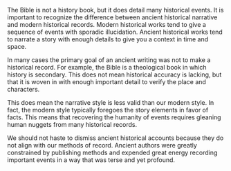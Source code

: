 The Bible is not a history book, but it does detail many historical events.
It is important to recognize the difference between ancient historical narrative and modern historical records.
Modern historical works tend to give a sequence of events with sporadic illucidation.
Ancient historical works tend to narrate a story with enough details to give you a context in time and space.

In many cases the primary goal of an ancient writing was not to make a historical record.
For example, the Bible is a theological book in which history is secondary.
This does not mean historical accuracy is lacking, but that it is woven in with enough important detail to verify the place and characters.

This does mean the narrative style is less valid than our modern style.
In fact, the modern style typically foregoes the story elements in favor of facts.
This means that recovering the humanity of events requires gleaning human nuggets from many historical records.

We should not haste to dismiss ancient historical accounts because they do not align with our methods of record.
Ancient authors were greatly constrained by publishing methods and expended great energy recording important events in a way that was terse and yet profound.